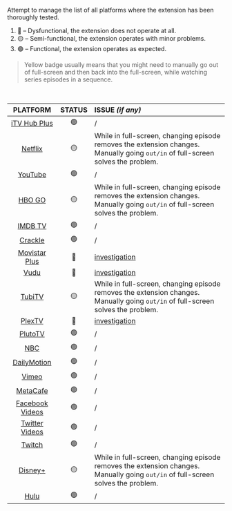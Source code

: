Attempt to manage the list of all platforms where the extension has been thoroughly tested.

1. 🔴 – Dysfunctional, the extension does not operate at all.
2. 🟡 – Semi-functional, the extension operates with minor problems.
3. 🟢 – Functional, the extension operates as expected.

> Yellow badge usually means that you might need to manually go out of full-screen and then back into the full-screen, while watching series episodes in a sequence.

<br>

| PLATFORM | STATUS | ISSUE _(if any)_ |
| :---: | :---: | :--- |
| [iTV Hub Plus](https://www.itv.com/) | 🟢 | / |
| [Netflix](https://www.netflix.com/) | 🟡 | While in full-screen, changing episode removes the extension changes. Manually going `out/in` of full-screen solves the problem. |
| [YouTube](https://www.youtube.com/) | 🟢 | / |
| [HBO GO](https://play.hbogo.com/) | 🟡 | While in full-screen, changing episode removes the extension changes. Manually going `out/in` of full-screen solves the problem. |
| [IMDB TV](https://www.imdb.com/tv/) | 🟢 | / |
| [Crackle](https://www.crackle.com/) | 🟢 | / |
| [Movistar Plus](https://ver.movistarplus.es/) | 🔴 | [investigation](https://github.com/dvlden/ultrawideo/issues/12#issuecomment-502765621) |
| [Vudu](https://www.vudu.com/) | 🔴 | [investigation](https://github.com/dvlden/ultrawideo/issues/19#issuecomment-524646724)
| [TubiTV](https://tubitv.com/) | 🟡 | While in full-screen, changing episode removes the extension changes. Manually going `out/in` of full-screen solves the problem. |
| [PlexTV](https://www.plex.tv/) | 🔴 | [investigation](https://github.com/dvlden/ultrawideo/issues/10) |
| [PlutoTV](https://pluto.tv/) | 🟢 | / |
| [NBC](https://www.nbc.com/) | 🟢 | / |
| [DailyMotion](https://www.dailymotion.com/) | 🟢 | / |
| [Vimeo](https://vimeo.com/) | 🟢 | / |
| [MetaCafe](https://www.metacafe.com/) | 🟢 | / |
| [Facebook Videos](https://www.facebook.com/watch) | 🟢 | / |
| [Twitter Videos](https://twitter.com/twittervideo) | 🟢 | / |
| [Twitch](https://www.twitch.tv/) | 🟢 | / |
| [Disney+](https://www.disneyplus.com/) | 🟡 | While in full-screen, changing episode removes the extension changes. Manually going `out/in` of full-screen solves the problem. |
| [Hulu](https://www.hulu.com/) | 🟢 | / |
